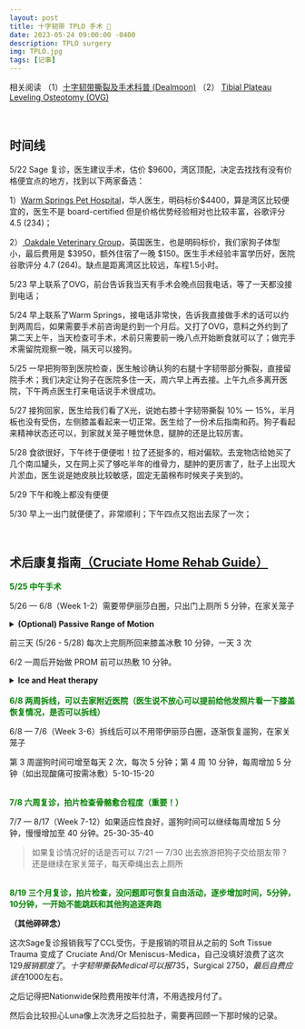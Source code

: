 ```yaml
---
layout: post
title: 十字韧带 TPLO 手术 🐶
date: 2023-05-24 09:00:00 -0400
description: TPLO surgery
img: TPLO.jpg
tags: [记事]
---
```



相关阅读 （1）<a href="https://www.dealmoon.com/guide/962259" target="_blank">十字韧带撕裂及手术科普 (Dealmoon)</a>
（2） <a href="https://www.oakdaleveterinarygroup.com/services/orthopedic-referrals/tibial-plateau-leveling-osteotomy-tplo" target="_blank">Tibial Plateau Leveling Osteotomy (OVG)</a>


<br>

## 时间线


5/22 Sage 复诊，医生建议手术，估价 $9600，湾区顶配，决定去找找有没有价格便宜点的地方，找到以下两家备选：

1）<a href="http://www.warmspringspet.com/prices-1" target="_blank">Warm Springs Pet Hospital</a>，华人医生，明码标价$4400，算是湾区比较便宜的，医生不是 board-certified 但是价格优势经验相对也比较丰富，谷歌评分 4.5 (234)；


2）<a href="https://www.oakdaleveterinarygroup.com/services/orthopedic-referrals/tibial-plateau-leveling-osteotomy-tplo" target="_blank"> Oakdale Veterinary Group</a>，英国医生，也是明码标价，我们家狗子体型小，最后费用是 $3950，额外住宿了一晚 $150。医生手术经验丰富学历好，医院谷歌评分 4.7 (264)。缺点是距离湾区比较远，车程1.5小时。

5/23 早上联系了OVG，前台告诉我当天有手术会晚点回我电话，等了一天都没接到电话；

5/24 早上联系了Warm Springs，接电话非常快，告诉我直接做手术的话可以约到两周后，如果需要手术前咨询是约到一个月后。又打了OVG，意料之外约到了第二天上午，当天检查可手术，术前只需要前一晚八点开始断食就可以了；做完手术需留院观察一晚，隔天可以接狗。


5/25 一早把狗带到医院检查，医生触诊确认狗的右腿十字韧带部分撕裂，直接留院手术；我们决定让狗子在医院多住一天，周六早上再去接。上午九点多离开医院，下午两点医生打来电话说手术很成功。

5/27 接狗回家，医生给我们看了X光，说她右膝十字韧带撕裂 10% — 15%，半月板也没有受伤，左侧膝盖看起来一切正常。医生给了一份术后指南和药。狗子看起来精神状态还可以，到家就关笼子睡觉休息，腿肿的还是比较厉害。

5/28 食欲很好，下午终于便便啦！拉了还挺多的，相对偏软。去宠物店给她买了几个南瓜罐头，又在网上买了够吃半年的维骨力，腿肿的更厉害了，肚子上出现大片淤血，医生说是她皮肤比较敏感，固定无菌棉布时候夹子夹到的。

5/29 下午和晚上都没有便便

5/30 早上一出门就便便了，非常顺利；下午四点又抱出去尿了一次；



<br>

## 术后康复指南<a href="{{ site.url }}{{ site.baseurl }}/assets/file/CruciateHomeRehabGuide.pdf" target="_blank">（Cruciate Home Rehab Guide）</a>


<span style="color:green"><b>5/25 中午手术</b></span>

5/26 — 6/8（Week 1-2）需要带伊丽莎白圈，只出门上厕所 5 分钟，在家关笼子

<details> 
<summary><b>(Optional) Passive Range of Motion </b></summary>
<ul>
Lay pet on their side with surgical limb up. Flex and extend the joints of the affected limb gently to resistance. Gently support the knee to prevent twisting or rotation of the limb. Repeat 2 to 3 times daily or allot 10 to 15 repetitions.
PROM should not cause pain, discomfort or negative reaction.
</ul>
</details>

前三天 (5/26 - 5/28) 每次上完厕所回来膝盖冰敷 10 分钟，一天 3 次

6/2 一周后开始做 PROM 前可以热敷 10 分钟。

<details> 
<summary><b>Ice and Heat therapy</b></summary>
<ul>
<b>Use ice packs after walks and PROM for the first 3 to 4 days after surgery</b>
(Drugstore packs, crushed ice in a Ziploc bag, or frozen peas or corn can be used. Ice around as much of the circumference of the knee as possible. While a paper or thin towel can be used to absorb moisture from the ice pack, a thick towel may prevent icing from being effective) <b>Ice for 10-15 minutes per session.</b><br><br>
<b>Use heat packs prior to PROM after initial 3 to 4 days</b>
(Drugstore packs or socks filled with uncooked rice heated in a microwave work well. Test pack on your wrist first. If it is too hot for your skin, it is too hot for your dog. Insulate the heat pack with a thin cloth) <b>Use for 10 minutes per session.</b><br>
</ul>
</details>

<br>
<span style="color:green"><b>6/8 两周拆线，可以去家附近医院（医生说不放心可以提前给他发照片看一下膝盖恢复情况，是否可以拆线）</b></span>

6/8 — 7/6（Week 3-6）拆线后可以不用带伊丽莎白圈，逐渐恢复遛狗，在家关笼子

第 3 周遛狗时间可增至每天 2 次，每次 5 分钟；第 4 周 10 分钟，每周增加 5 分钟（如出现酸痛可按需冰敷）5-10-15-20

<br>
<span style="color:green"><b>7/8 六周复诊，拍片检查骨骼愈合程度（重要！）</b></span>


7/7 — 8/17（Week 7-12）如果适应性良好，遛狗时间可以继续每周增加 5 分钟，慢慢增加至 40 分钟。25-30-35-40

> 如果复诊情况好的话是否可以 7/21 — 7/30 出去旅游把狗子交给朋友带？还是继续在家关笼子，每天牵绳出去上厕所

<br>
<span style="color:green"><b>8/19 三个月复诊，拍片检查，没问题即可恢复自由活动，逐步增加时间，5分钟，10分钟，一开始不能跳跃和其他狗追逐奔跑</b> </span>


<br>

<b>（其他碎碎念）</b>


这次Sage复诊报销我写了CCL受伤，于是报销的项目从之前的 Soft Tissue Trauma 变成了 Cruciate And/Or Meniscus-Medica，自己没填好浪费了这次$129报销额度了。十字韧带撕裂 Medical可以报$735，Surgical $2750，最后自费应该在$1000左右。

之后记得把Nationwide保险费用按年付清，不用选按月付了。

然后会比较担心Luna像上次洗牙之后拉肚子，需要再回顾一下那时候的记录。

